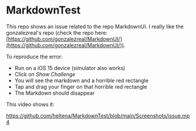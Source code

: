 # MarkdownTest

This repo shows an issue related to the repo MarkdownUI.
I really like the gonzalezreal's repo (check the repo here: [https://github.com/gonzalezreal/MarkdownUI/](https://github.com/gonzalezreal/MarkdownUI/)).

To reproduce the error:

- Run on a iOS 15 device (simulator also works)
- Click on *Show Challenge*
- You will see the markdown and a horrible red rectangle
- Tap and drag your finger on that horrible red rectangle
- The Markdown should disappear

This video shows it:

https://github.com/heltena/MarkdownTest/blob/main/Screenshots/issue.mp4
